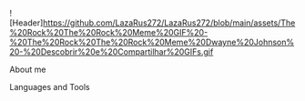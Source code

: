 ![Header]https://github.com/LazaRus272/LazaRus272/blob/main/assets/The%20Rock%20The%20Rock%20Meme%20GIF%20-%20The%20Rock%20The%20Rock%20Meme%20Dwayne%20Johnson%20-%20Descobrir%20e%20Compartilhar%20GIFs.gif

About me

Languages and Tools

